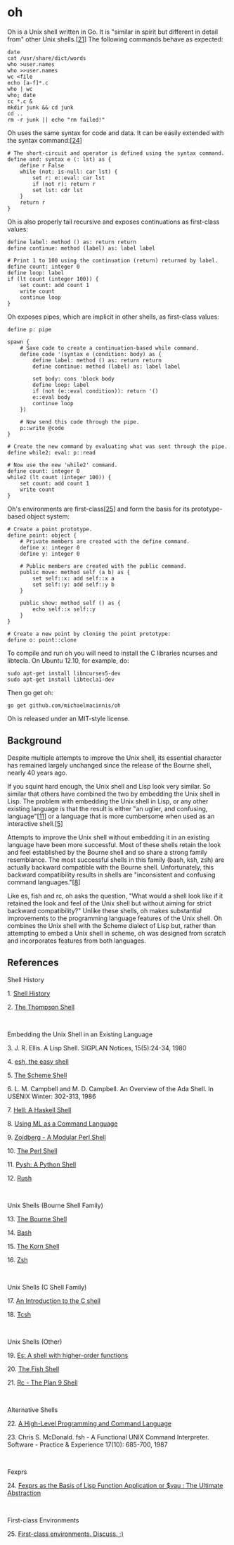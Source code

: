 ﻿oh
==

Oh is a Unix shell written in Go.  It is "similar in spirit but different in
detail from" other Unix shells.[[21](#21)]
The following commands behave as expected:

```
date
cat /usr/share/dict/words
who >user.names
who >>user.names
wc <file
echo [a-f]*.c
who | wc
who; date
cc *.c &
mkdir junk && cd junk
cd ..
rm -r junk || echo "rm failed!"
```

Oh uses the same syntax for code and data.  It can be easily extended with the
syntax command:[[24](#24)]

```
# The short-circuit and operator is defined using the syntax command.
define and: syntax e (: lst) as {
    define r False
    while (not: is-null: car lst) {
        set r: e::eval: car lst
        if (not r): return r
        set lst: cdr lst
    }
    return r
}
```

Oh is also properly tail recursive and exposes continuations as first-class
values:

```
define label: method () as: return return
define continue: method (label) as: label label

# Print 1 to 100 using the continuation (return) returned by label.
define count: integer 0
define loop: label
if (lt count (integer 100)) {
    set count: add count 1
    write count
    continue loop
}
```

Oh exposes pipes, which are implicit in other shells, as first-class
values:

```
define p: pipe

spawn {
    # Save code to create a continuation-based while command. 
    define code '(syntax e (condition: body) as {
        define label: method () as: return return
        define continue: method (label) as: label label

        set body: cons 'block body
        define loop: label
        if (not (e::eval condition)): return '()
        e::eval body
        continue loop
    })

    # Now send this code through the pipe.
    p::write @code
}

# Create the new command by evaluating what was sent through the pipe.
define while2: eval: p::read

# Now use the new 'while2' command.
define count: integer 0
while2 (lt count (integer 100)) {
    set count: add count 1
    write count
}
```

Oh's environments are first-class[[25](#25)] and form the basis for its
prototype-based object system:

```
# Create a point prototype.
define point: object {
    # Private members are created with the define command.
    define x: integer 0
    define y: integer 0

    # Public members are created with the public command.
    public move: method self (a b) as {
        set self::x: add self::x a
        set self::y: add self::y b
    }

    public show: method self () as {
        echo self::x self::y
    }
}

# Create a new point by cloning the point prototype:
define o: point::clone
```

To compile and run oh you will need to install the C libraries ncurses and
libtecla. On Ubuntu 12.10, for example, do:

    sudo apt-get install libncurses5-dev
    sudo apt-get install libtecla1-dev

Then go get oh:

    go get github.com/michaelmacinnis/oh

Oh is released under an MIT-style license.


Background
----------

Despite multiple attempts to improve the Unix shell, its essential character
has remained largely unchanged since the release of the Bourne shell, nearly
40 years ago.

If you squint hard enough, the Unix shell and Lisp look very similar.  So
similar that others have combined the two by embedding the Unix shell in
Lisp.  The problem with embedding the Unix shell in Lisp, or any other
existing language is that the result is either "an uglier, and confusing,
language"[[11](#11)] or a language that is more cumbersome when used as an
interactive shell.[[5](#5)]

Attempts to improve the Unix shell without embedding it in an existing
language have been more successful. Most of these shells retain the look
and feel established by the Bourne shell and so share a strong family
resemblance.  The most successful shells in this family (bash, ksh, zsh)
are actually backward compatible with the Bourne shell. Unfortunately, this
backward compatibility results in shells are "inconsistent and confusing
command languages."[[8](#8)]

Like es, fish and rc, oh asks the question, "What would a shell look like
if it retained the look and feel of the Unix shell but without aiming for
strict backward compatibility?"  Unlike these shells, oh makes substantial
improvements to the programming language features of the Unix shell.  Oh
combines the Unix shell with the Scheme dialect of Lisp but, rather than
attempting to embed a Unix shell in scheme, oh was designed from scratch
and incorporates features from both languages.


References
----------

Shell History

<a name="1">1. [Shell History](http://www.in-ulm.de/~mascheck/bourne/n.u-w.mashey.html)</a>

<a name="2">2. [The Thompson Shell](http://v6shell.org/)</a>

<br>

Embedding the Unix Shell in an Existing Language

<p name="3">3. J. R. Ellis. A Lisp Shell. SIGPLAN Notices, 15(5):24-34, 1980</p>

<a name="4">4. [esh, the easy shell](http://web.mit.edu/jhawk/mnt/ss.b/esh-0.5/doc/esh.html)</a>

<a name="5">5. [The Scheme Shell](http://scsh.net/)</a>

<p name="6">6. L. M. Campbell and M. D. Campbell. An Overview of the Ada Shell. In USENIX Winter: 302-313, 1986</p>

<a name="7">7. [Hell: A Haskell Shell](https://github.com/chrisdone/hell)</a>

<a name="8">8. [Using ML as a Command Language](http://www.hpdc.syr.edu/~chapin/papers/pdf/MLShell.pdf)</a>

<a name="9">9. [Zoidberg - A Modular Perl Shell](https://github.com/jberger/Zoidberg)</a>

<a name="10">10. [The Perl Shell](https://github.com/gnp/psh)</a>

<a name="11">11. [Pysh: A Python Shell](http://pysh.sourceforge.net/)</a>

<a name="12">12. [Rush](https://github.com/adamwiggins/rush)</a>

<br>

Unix Shells (Bourne Shell Family)

<a name="13">13. [The Bourne Shell](http://partmaps.org/era/unix/shell.html)</a>

<a name="14">14. [Bash](http://www.gnu.org/software/bash/bash.html)</a>

<a name="15">15. [The Korn Shell](http://www.kornshell.com/)</a>

<a name="16">16. [Zsh](http://www.zsh.org/)</a>

<br>

Unix Shells (C Shell Family)

<a name="17">17. [An Introduction to the C shell](http://www.kitebird.com/csh-tcsh-book/csh-intro.pdf)</a>

<a name="18">18. [Tcsh](http://www.tcsh.org/Welcome)</a>

<br>

Unix Shells (Other)

<a name="19">19. [Es: A shell with higher-order functions](http://stuff.mit.edu/afs/sipb/user/yandros/doc/es-usenix-winter93.html)</a>

<a name="20">20. [The Fish Shell](http://fishshell.com/)</a>

<a name="21">21. [Rc - The Plan 9 Shell](http://plan9.bell-labs.com/sys/doc/rc.html)</a>

<br>

Alternative Shells

<a name="22">22. [A High-Level Programming and Command Language](http://www.researchgate.net/publication/234805805_A_high-level_programming_and_command_language/file/60b7d51645d5d1022a.pdf)</a> 

<p name="23">23. Chris S. McDonald. fsh - A Functional UNIX Command Interpreter. Software - Practice & Experience 17(10): 685-700, 1987</p>

<br>

Fexprs

<a name="24">24. [Fexprs as the Basis of Lisp Function Application or $vau : The Ultimate Abstraction](https://www.wpi.edu/Pubs/ETD/Available/etd-090110-124904/unrestricted/jshutt.pdf)</a>

<br>

First-class Environments

<a name="25">25. [First-class environments. Discuss.  ;)](http://lambda-the-ultimate.org/node/3861)</a>

